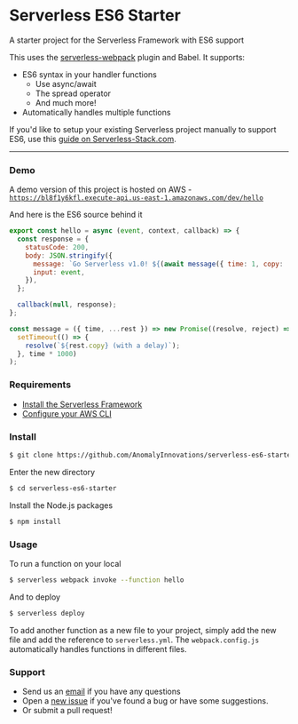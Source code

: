 # Serverless ES6 Starter
A starter project for the Serverless Framework with ES6 support

This uses the [serverless-webpack](https://github.com/elastic-coders/serverless-webpack) plugin and Babel. It supports:

- ES6 syntax in your handler functions
  - Use async/await
  - The spread operator
  - And much more!
- Automatically handles multiple functions

If you'd like to setup your existing Serverless project manually to support ES6, use this [guide on Serverless-Stack.com](http://serverless-stack.com/chapters/add-support-for-es6-javascript.html).

---

### Demo

A demo version of this project is hosted on AWS - [`https://bl8f1y6kfl.execute-api.us-east-1.amazonaws.com/dev/hello`](https://bl8f1y6kfl.execute-api.us-east-1.amazonaws.com/dev/hello)

And here is the ES6 source behind it

``` javascript
export const hello = async (event, context, callback) => {
  const response = {
    statusCode: 200,
    body: JSON.stringify({
      message: `Go Serverless v1.0! ${(await message({ time: 1, copy: 'Your function executed successfully!'}))}`,
      input: event,
    }),
  };

  callback(null, response);
};

const message = ({ time, ...rest }) => new Promise((resolve, reject) => 
  setTimeout(() => {
    resolve(`${rest.copy} (with a delay)`);
  }, time * 1000)
);
```

### Requirements

- [Install the Serverless Framework](http://serverless-stack.com/chapters/setup-the-serverless-framework.html)
- [Configure your AWS CLI](http://serverless-stack.com/chapters/configure-the-aws-cli.html)

### Install

``` bash
$ git clone https://github.com/AnomalyInnovations/serverless-es6-starter.git
```

Enter the new directory

``` bash
$ cd serverless-es6-starter
```

Install the Node.js packages

``` bash
$ npm install
```

### Usage

To run a function on your local

``` bash
$ serverless webpack invoke --function hello
```

And to deploy

``` bash
$ serverless deploy
```

To add another function as a new file to your project, simply add the new file and add the reference to `serverless.yml`. The `webpack.config.js` automatically handles functions in different files.

### Support

- Send us an [email](mailto:contact@anoma.ly) if you have any questions
- Open a [new issue](https://github.com/AnomalyInnovations/serverless-es6-starter/issues/new) if you've found a bug or have some suggestions.
- Or submit a pull request!
